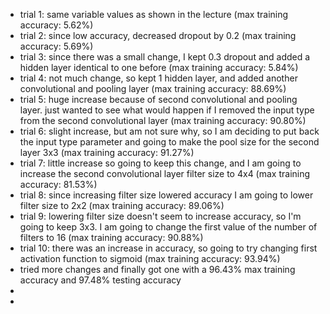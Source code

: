 - trial 1: same variable values as shown in the lecture 
  (max training accuracy: 5.62%)
- trial 2: since low accuracy, decreased dropout by 0.2 
  (max training accuracy: 5.69%)
- trial 3: since there was a small change, I kept 0.3 dropout and 
  added a hidden layer identical to one before 
  (max training accuracy: 5.84%)
- trial 4: not much change, so kept 1 hidden layer, and added another
  convolutional and pooling layer (max training accuracy: 88.69%)
- trial 5: huge increase because of second convolutional and
  pooling layer. just wanted to see what would happen if I
  removed the input type from the second convolutional layer 
  (max training accuracy: 90.80%)
- trial 6: slight increase, but am not sure why, so I am 
  deciding to put back the input type parameter and 
  going to make the pool size for the second layer 3x3
  (max training accuracy: 91.27%)
- trial 7: little increase so going to keep this change, 
  and I am going to increase the second convolutional layer
  filter size to 4x4 (max training accuracy: 81.53%)
- trial 8: since increasing filter size lowered accuracy 
  I am going to lower filter size to 2x2 
  (max training accuracy: 89.06%)
- trial 9: lowering filter size doesn't seem to increase 
  accuracy, so I'm going to keep 3x3. I am going to change 
  the first value of the number of filters to 16
  (max training accuracy: 90.88%)
- trial 10: there was an increase in accuracy, so going to 
  try changing first activation function to sigmoid
  (max training accuracy: 93.94%)
- tried more changes and finally got one with a 
  96.43% max training accuracy and 97.48% testing accuracy
-
-
